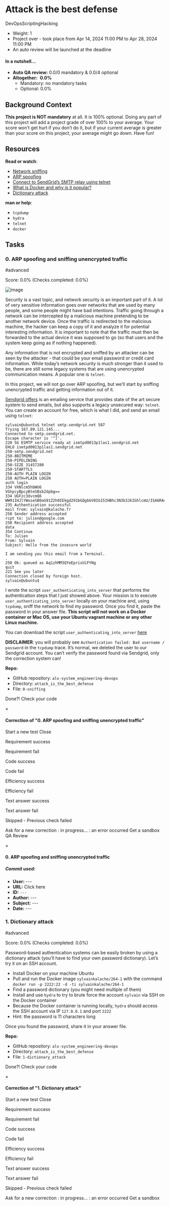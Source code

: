 # Attack is the best defense

DevOpsScriptingHacking

*   Weight: 1
*   Project over - took place from Apr 14, 2024 11:00 PM to Apr 28, 2024 11:00 PM
*   An auto review will be launched at the deadline

#### In a nutshell…

*   **Auto QA review:** 0.0/0 mandatory & 0.0/4 optional
*   **Altogether:**  **0.0%**
    *   Mandatory: no mandatory tasks
    *   Optional: 0.0%

## Background Context

**This project is NOT mandatory** at all. It is 100% optional. Doing any part of this project will add a project grade of over 100% to your average. Your score won’t get hurt if you don’t do it, but if your current average is greater than your score on this project, your average might go down. Have fun!

## Resources

**Read or watch**:

*   [Network sniffing](/rltoken/eF4956aQFYnhS_i6IF9R-g "Network sniffing")
*   [ARP spoofing](/rltoken/RK-4WtV0YCSETDSG9lr1hw "ARP spoofing")
*   [Connect to SendGrid’s SMTP relay using telnet](/rltoken/twuD5E9_-V2z1zfW5nXyyg "Connect to SendGrid's SMTP relay using telnet")
*   [What is Docker and why is it popular?](/rltoken/56VrRmkBHFq2OKLM_FQA6w "What is Docker and why is it popular?")
*   [Dictionary attack](/rltoken/dbAwbf71VVSCTOfeR1NRmg "Dictionary attack")

**man or help**:

*   `tcpdump`
*   `hydra`
*   `telnet`
*   `docker`

## Tasks

### 0\. ARP spoofing and sniffing unencrypted traffic

#advanced

Score: 0.0% (Checks completed: 0.0%)

![image](https://github.com/aragakerubo/alx-system_engineering-devops/assets/48017280/003ecf24-a5c3-4ae1-a566-dfe9cfe57edd)

Security is a vast topic, and network security is an important part of it. A lot of very sensitive information goes over networks that are used by many people, and some people might have bad intentions. Traffic going through a network can be intercepted by a malicious machine pretending to be another network device. Once the traffic is redirected to the malicious machine, the hacker can keep a copy of it and analyze it for potential interesting information. It is important to note that the traffic must then be forwarded to the actual device it was supposed to go (so that users and the system keep going as if nothing happened).

Any information that is not encrypted and sniffed by an attacker can be seen by the attacker - that could be your email password or credit card information. While today’s network security is much stronger than it used to be, there are still some legacy systems that are using unencrypted communication means. A popular one is `telnet`.

In this project, we will not go over ARP spoofing, but we’ll start by sniffing unencrypted traffic and getting information out of it.

[Sendgrid offers](/rltoken/3QMTkzwhiBQgRSLVpKwAyw "Sendgrid offers") is an emailing service that provides state of the art secure system to send emails, but also supports a legacy unsecured way: `telnet`. You can create an account for free, which is what I did, and send an email using `telnet`:

```
sylvain@ubuntu$ telnet smtp.sendgrid.net 587
Trying 167.89.121.145...
Connected to smtp.sendgrid.net.
Escape character is '^]'.
220 SG ESMTP service ready at ismtpd0013p1las1.sendgrid.net
EHLO ismtpd0013p1las1.sendgrid.net
250-smtp.sendgrid.net
250-8BITMIME
250-PIPELINING
250-SIZE 31457280
250-STARTTLS
250-AUTH PLAIN LOGIN
250 AUTH=PLAIN LOGIN
auth login           
334 VXNlcm5hbWU6
VGhpcyBpcyBteSBsb2dpbg==
334 UGFzc3dvcmQ6
WW91IHJlYWxseSB0aG91Z2h0IEkgd291bGQgbGV0IG15IHBhc3N3b3JkIGhlcmU/ISA6RA==
235 Authentication successful
mail from: sylvain@kalache.fr
250 Sender address accepted
rcpt to: julien@google.com
250 Recipient address accepted
data
354 Continue
To: Julien
From: Sylvain
Subject: Hello from the insecure world

I am sending you this email from a Terminal.
.
250 Ok: queued as Aq1zhMM3QYeEprixUiFYNg
quit
221 See you later
Connection closed by foreign host.
sylvain@ubuntu$ 

```

I wrote the script `user_authenticating_into_server` that performs the authentication steps that I just showed above. Your mission is to execute `user_authenticating_into_server` locally on your machine and, using `tcpdump`, sniff the network to find my password. Once you find it, paste the password in your answer file. **This script will not work on a Docker container or Mac OS, use your Ubuntu vagrant machine or any other Linux machine.**

You can download the script `user_authenticating_into_server` [here](/rltoken/GE_FoAUArlVccQlt7CuBGA "here")

**DISCLAIMER**: you will probably see `Authentication failed: Bad username / password` in the `tcpdump` trace. It’s normal, we deleted the user to our Sendgrid account. You can’t verify the password found via Sendgrid, only the correction system can!

**Repo:**

*   GitHub repository: `alx-system_engineering-devops`
*   Directory: `attack_is_the_best_defense`
*   File: `0-sniffing`

Done?! Check your code

×

#### Correction of "0. ARP spoofing and sniffing unencrypted traffic"

Start a new test Close

Requirement success

Requirement fail

Code success

Code fail

Efficiency success

Efficiency fail

Text answer success

Text answer fail

Skipped - Previous check failed

Ask for a new correction : in progress... : an error occurred Get a sandbox QA Review

×

#### 0\. ARP spoofing and sniffing unencrypted traffic

##### Commit used:

*   **User:** \---
*   **URL:** Click here
*   **ID:** `---`
*   **Author:** \---
*   **Subject:** _\---_
*   **Date:** \---

### 1\. Dictionary attack

#advanced

Score: 0.0% (Checks completed: 0.0%)

Password-based authentication systems can be easily broken by using a dictionary attack (you’ll have to find your own password dictionary). Let’s try it on an SSH account.

*   Install Docker on your machine Ubuntu
*   Pull and run the Docker image `sylvainkalache/264-1` with the command `docker run -p 2222:22 -d -ti sylvainkalache/264-1`
*   Find a password dictionary (you might need multiple of them)
*   Install and use `hydra` to try to brute force the account `sylvain` via SSH on the Docker container
*   Because the Docker container is running locally, `hydra` should access the SSH account via IP `127.0.0.1` and port `2222`
*   Hint: the password is 11 characters long

Once you found the password, share it in your answer file.

**Repo:**

*   GitHub repository: `alx-system_engineering-devops`
*   Directory: `attack_is_the_best_defense`
*   File: `1-dictionary_attack`

Done?! Check your code

×

#### Correction of "1. Dictionary attack"

Start a new test Close

Requirement success

Requirement fail

Code success

Code fail

Efficiency success

Efficiency fail

Text answer success

Text answer fail

Skipped - Previous check failed

Ask for a new correction : in progress... : an error occurred Get a sandbox
